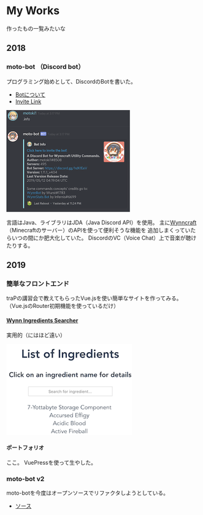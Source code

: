 # My Works

作ったもの一覧みたいな

## 2018

### moto-bot （Discord bot）

プログラミング始めとして、DiscordのBotを書いた。

- [Botについて](https://forums.wynncraft.com/threads/discord-bot-for-wynn-utility-commands-moto-bot.223425/)
- [Invite Link](https://discordapp.com/oauth2/authorize?client_id=418413540857085972&scope=bot&permissions=93248)

![](./assets/images/moto-bot.png)

言語はJava、ライブラリはJDA（Java Discord API）を使用。
主に[Wynncraft](https://wynncraft.com)（Minecraftのサーバー）のAPIを使って便利そうな機能を
追加しまくっていたらいつの間にか肥大化していた。
DiscordのVC（Voice Chat）上で音楽が聴けたりする。

## 2019

### 簡単なフロントエンド

traPの講習会で教えてもらったVue.jsを使い簡単なサイトを作ってみる。
（Vue.jsのRouter初期機能を使っているだけ）

#### [Wynn Ingredients Searcher](https://wynn-ingreds-searcher.netlify.com/)

実用的（にはほど遠い）

![](./assets/images/wynn-ingreds-searcher.png)

#### ポートフォリオ

ここ。
VuePressを使って生やした。

### moto-bot v2

moto-botを今度はオープンソースでリファクタしようとしている。

- [ソース](https://github.com/motoki317/moto-bot)
